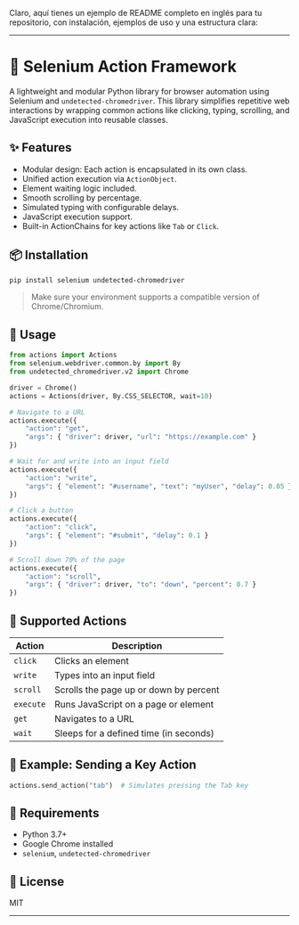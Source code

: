 Claro, aquí tienes un ejemplo de README completo en inglés para tu repositorio, con instalación, ejemplos de uso y una estructura clara:

---

# 🧠 Selenium Action Framework

A lightweight and modular Python library for browser automation using Selenium and `undetected-chromedriver`. This library simplifies repetitive web interactions by wrapping common actions like clicking, typing, scrolling, and JavaScript execution into reusable classes.

## ✨ Features

- Modular design: Each action is encapsulated in its own class.
- Unified action execution via `ActionObject`.
- Element waiting logic included.
- Smooth scrolling by percentage.
- Simulated typing with configurable delays.
- JavaScript execution support.
- Built-in ActionChains for key actions like `Tab` or `Click`.

## 📦 Installation

```bash
pip install selenium undetected-chromedriver
```

> Make sure your environment supports a compatible version of Chrome/Chromium.

## 🔧 Usage

```python
from actions import Actions
from selenium.webdriver.common.by import By
from undetected_chromedriver.v2 import Chrome

driver = Chrome()
actions = Actions(driver, By.CSS_SELECTOR, wait=10)

# Navigate to a URL
actions.execute({
    "action": "get",
    "args": { "driver": driver, "url": "https://example.com" }
})

# Wait for and write into an input field
actions.execute({
    "action": "write",
    "args": { "element": "#username", "text": "myUser", "delay": 0.05 }
})

# Click a button
actions.execute({
    "action": "click",
    "args": { "element": "#submit", "delay": 0.1 }
})

# Scroll down 70% of the page
actions.execute({
    "action": "scroll",
    "args": { "driver": driver, "to": "down", "percent": 0.7 }
})
```

## 🔨 Supported Actions

| Action    | Description                            |
|-----------|----------------------------------------|
| `click`   | Clicks an element                      |
| `write`   | Types into an input field              |
| `scroll`  | Scrolls the page up or down by percent |
| `execute` | Runs JavaScript on a page or element   |
| `get`     | Navigates to a URL                     |
| `wait`    | Sleeps for a defined time (in seconds) |

## 🧪 Example: Sending a Key Action

```python
actions.send_action("tab")  # Simulates pressing the Tab key
```

## 🧰 Requirements

- Python 3.7+
- Google Chrome installed
- `selenium`, `undetected-chromedriver`

## 📄 License

MIT

---
